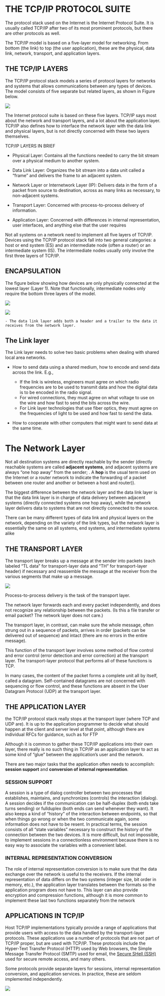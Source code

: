 # THE TCP/IP PROTOCOL SUITE

The protocol stack used on the Internet is the Internet Protocol Suite. It is usually called TCP/IP after two of its most prominent protocols, but there are other protocols as well.


The TCP/IP model is based on a five-layer model for networking.
From bottom (the link) to top (the user application), these are the physical, data link, network, transport, and application layers.

## THE TCP/IP LAYERS

The TCP/IP protocol stack models a series of protocol layers for networks and systems that allows communications between any types of devices. The model consists of five separate but related layers, as shown in Figure below.


![](https://raw.githubusercontent.com/justinjiajia/img/master/personalwiki/tcp_ip_5layers.PNG)


 The Internet protocol suite is based on these five layers. TCP/IP says most about the network and transport layers, and a lot about the application layer. TCP/IP also defines how to interface the network layer with the data link and physical layers, but is not directly concerned with these two layers themselves.




 TCP/IP LAYERS IN BRIEF

 - Physical Layer: Contains all the functions needed to carry the bit stream over a physical medium to another system.

 - Data Link Layer: Organizes the bit stream into a data unit called a “frame” and delivers the frame to an adjacent system.  

 - Network Layer or Internetwork Layer (IP): Delivers data in the form of a packet from source to destination, across as many links as necessary, to non-adjacent systems.

 - Transport Layer: Concerned with process-to-process delivery of information.

 - Application Layer: Concerned with differences in internal representation, user interfaces, and anything else that the user requires

Not all systems on a network need to implement all five layers of TCP/IP. Devices using the TCP/IP protocol stack fall into two general categories: a host or end system (ES) and an intermediate node (often a router) or an intermediate system (IS). The intermediate nodes usually only involve the first three layers of TCP/IP.


## ENCAPSULATION

The figure below showing how devices are only physically connected at the lowest layer (Layer 1). Note that functionally, intermediate nodes only require the bottom three layers of the model.


![](https://raw.githubusercontent.com/justinjiajia/img/master/personalwiki/protocols_interfaces.PNG)


![](https://raw.githubusercontent.com/justinjiajia/img/master/personalwiki/encapsulation_headers.PNG)

    - The data link layer adds both a header and a trailer to the data it receives from the network layer.



## The Link layer

The Link layer needs to solve two basic problems when dealing with shared local area networks.


- How to send data using a shared medium, how to encode and send data across the link. E.g.,
    - If the link is wireless, engineers must agree on which radio frequencies are to be used to transmit data and how the digital data is to be encoded in the radio signal.
    - For wired connections, they must agree on what voltage to use on the wire and how fast to send the bits across the wire.
    - For Link layer technologies that use fiber optics, they must agree on the frequencies of light to be used and how fast to send the data.

- How to cooperate with other computers that might want to send data at the same time.    


# The Network Layer

Not all destination systems are directly reachable by the sender (directly
reachable systems are called **adjacent systems**, and adjacent systems are always “one hop away” from the sender; . A **hop** is the usual term used on the Internet or a router network to indicate the forwarding of a packet between one router and another or between a host and router)).

The biggest difference between the network layer and the data link layer is that the data link layer is in charge of data delivery between adjacent systems (directly connected systems one hop away), while the network layer delivers data to systems that are not directly connected to the source.

There can be many different types of data link and physical layers on the network, depending on the variety of the link types, but the network layer is essentially the same on all systems, end systems, and intermediate systems alike


## THE TRANSPORT LAYER


The transport layer breaks up a message at the sender into packets (each labeled “TL data” for transport-layer data and “TH” for transport-layer header) if necessary and reassemble the message at the receiver from the various segments that make up a message.


![](https://github.com/justinjiajia/img/blob/master/personalwiki/transport_layer_segments.PNG)


Process-to-process delivery is the task of the transport layer.

The network layer forwards each and every packet independently, and does not recognize any relationship between the packets. (Is this a file transfer or email packet? The network layer does not care.)

The transport layer, in contrast, can make sure the whole message, often strung out in a sequence of packets, arrives in order (packets can be delivered out of sequence) and intact (there are no errors in the entire message).

This function of the transport layer involves some method of flow control and error control (error detection and error correction) at the transport layer. The transport-layer protocol that performs all of these functions is TCP.

In many cases, the content of the packet forms a complete unit all by itself, called a datagram.  Self-contained datagrams are not concerned with sequencing or flow control, and these functions are absent in the User Datagram Protocol (UDP) at the transport layer.




## THE APPLICATION LAYER

the TCP/IP protocol stack really stops at the transport layer (where TCP and UDP are). It is up to the application programmer to decide what should happen at the client and server level at that point, although there are individual RFCs for guidance, such as for FTP

Although it is common to gather these TCP/IP applications into their own
layer, there really is no such thing in TCP/IP as an application layer to act as
some kind of “glue” between the application’s user and the network.


There are two major tasks that the application often needs to accomplish: **session support** and **conversion of internal representation**.


### SESSION SUPPORT

A session is a type of dialog controller between two processes that establishes, maintains, and synchronizes (controls) the interaction (dialog). A session decides if the communication can be half-duplex (both ends take turns sending) or fullduplex (both ends can send whenever they want). It also keeps a kind of “history” of the interaction between endpoints, so that when things go wrong or when the two communicate again, some information does not have to be resent. In practical terms, the session consists of all “state variables” necessary to construct the history of the connection between the two devices. It is more difficult, but not impossible, to implement sessions in a connectionless environment because there is no easy way to associate the variables with a convenient label.


### INTERNAL REPRESENTATION CONVERSION


The role of internal representation conversion is to make sure that the data exchange over the network is useful to the receivers. If the internal representation of data differs on the two systems (integer size, bit order in memory, etc.), the application layer translates between the formats so the application program does not have to. This layer can also provide encryption and compression functions, although it is more common to implement these last two functions separately from the network

## APPLICATIONS IN TCP/IP

Host TCP/IP implementations typically provide a range of applications that provide users with access to the data handled by the transport-layer protocols. These applications use a number of protocols that are not part of TCP/IP proper, but are used with TCP/IP. These protocols include the Hyper-Text Transfer Protocol (HTTP) used by Web browsers, the Simple Message Transfer Protocol (SMTP) used for email, the [Secure SHell (SSH)](ssh.md) used for secure remote access, and many others.

Some protocols provide separate layers for sessions, internal representation conversion, and application services. In practice, these are seldom implemented independently.

![](https://raw.githubusercontent.com/justinjiajia/img/master/personalwiki/protocols_layers.PNG)
